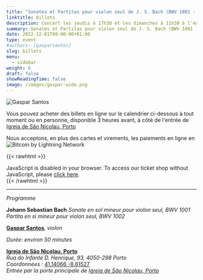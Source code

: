 ```yaml
---
title: "Sonates et Partitas pour violon seul de J. S. Bach (BWV 1001 - 1002)"
linktitle: Billets
description: Concert les jeudis à 17h30 et les dimanches à 11h30 à l'église de São Nicolau, Porto, Portugal
summary: Sonates et Partitas pour violon seul de J. S. Bach (BWV 1001 - 1002), Gaspar Santos, violon, dans l'église de São Nicolau, Porto
date: 2022-12-01T00:00:00+01:00
type: event
#authors: [gasparsantos]
slug: billets
menu:
  - sidebar
weight: 6
draft: false
showReadingTime: false
image: /images/gaspar-wide.png
---
```


![Gaspar Santos](/images/gaspar-wide.png)

Vous pouvez acheter des billets en ligne sur le calendrier ci-dessous à tout moment ou en personne, disponible 3 heures avant, à côté de l'entrée de [Igreja de São Nicolau, Porto](https://pt.wikipedia.org/wiki/Igreja_de_S%C3%A3o_Nicolau_(Porto))

Nous acceptons, en plus des cartes et virements, les paiements en ligne en ![Bitcoin by Lightning Network](/images/bitcoinsmall.png)

{{< rawhtml >}}
<link rel="stylesheet" type="text/css" href="https://tickets.gasparsantos.eu/widget/v1.css">
<script type="text/javascript" src="https://tickets.gasparsantos.eu/widget/v1.fr.js" async></script>

<pretix-widget event="https://tickets.gasparsantos.eu/"></pretix-widget>
<noscript>
   <div class="pretix-widget">
        <div class="pretix-widget-info-message">
            JavaScript is disabled in your browser. To access our ticket shop without JavaScript, please <a target="_blank" rel="noopener" href="https://tickets.gasparsantos.eu/">click here</a>.
        </div>
    </div>
</noscript>
{{< /rawhtml >}}

---

*Programme*

**Johann Sebastian Bach**
*Sonate en sol mineur pour violon seul, BWV 1001*
*Partita en si mineur pour violon seul, BWV 1002*

**[Gaspar Santos](/fr/)**, *violon*

*Durée: environ 50 minutes*

**[Igreja de São Nicolau, Porto](https://pt.wikipedia.org/wiki/Igreja_de_S%C3%A3o_Nicolau_(Porto))**  
*Rua do Infante D. Henrique, 93, 4050-298 Porto*  
*Coordonnées :* [41.14066 -8.61527](https://goo.gl/maps/DJJ3sznjKx6BajTA7 "Google Maps")  
*Entrée par la porte principale de [Igreja de São Nicolau, Porto](https://pt.wikipedia.org/wiki/Igreja_de_S%C3%A3o_Nicolau_(Porto))*  

[Igreja de São Nicolau, Porto]: https://pt.wikipedia.org/wiki/Igreja_de_S%C3%A3o_Nicolau_(Porto)
